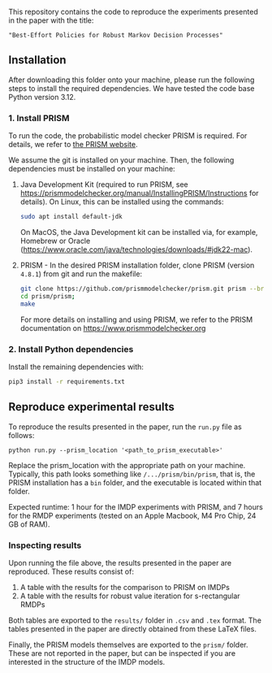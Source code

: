 This repository contains the code to reproduce the experiments presented in the paper with the title:

    "Best-Effort Policies for Robust Markov Decision Processes"

## Installation
After downloading this folder onto your machine, please run the following steps to install the required dependencies.
We have tested the code base Python version 3.12.

### 1. Install PRISM

To run the code, the probabilistic model checker PRISM is required. For details, we refer to [the PRISM website](https://www.prismmodelchecker.org/manual/InstallingPRISM/Instructions).

We assume the git is installed on your machine. Then, the following dependencies must be installed on your machine:

1. Java Development Kit (required to run PRISM, see https://prismmodelchecker.org/manual/InstallingPRISM/Instructions for details). On Linux, this can be installed using the commands:

   ```bash
   sudo apt install default-jdk
   ```

   On MacOS, the Java Development kit can be installed via, for example, Homebrew or Oracle (https://www.oracle.com/java/technologies/downloads/#jdk22-mac).

3. PRISM - In the desired PRISM installation folder, clone PRISM (version `4.8.1`) from git and run the makefile:

   ```bash
   git clone https://github.com/prismmodelchecker/prism.git prism --branch v4.8.1;
   cd prism/prism; 
   make
   ```

   For more details on installing and using PRISM, we refer to the PRISM documentation on 
   https://www.prismmodelchecker.org


### 2. Install Python dependencies
Install the remaining dependencies with:

```bash
pip3 install -r requirements.txt
```

## Reproduce experimental results
To reproduce the results presented in the paper, run the `run.py` file as follows:

```
python run.py --prism_location '<path_to_prism_executable>'
```

Replace the prism_location with the appropriate path on your machine. Typically, this path looks something like `/.../prism/bin/prism`, that is, the PRISM installation has a `bin` folder, and the executable is located within that folder.

Expected runtime: 1 hour for the IMDP experiments with PRISM, and 7 hours for the RMDP experiments (tested on an Apple Macbook, M4 Pro Chip, 24 GB of RAM).

### Inspecting results
Upon running the file above, the results presented in the paper are reproduced. These results consist of:

1. A table with the results for the comparison to PRISM on IMDPs
2. A table with the results for robust value iteration for s-rectangular RMDPs

Both tables are exported to the `results/` folder in `.csv` and `.tex` format. The tables presented in the paper are directly obtained from these LaTeX files.

Finally, the PRISM models themselves are exported to the `prism/` folder. These are not reported in the paper, but can be inspected if you are interested in the structure of the IMDP models.